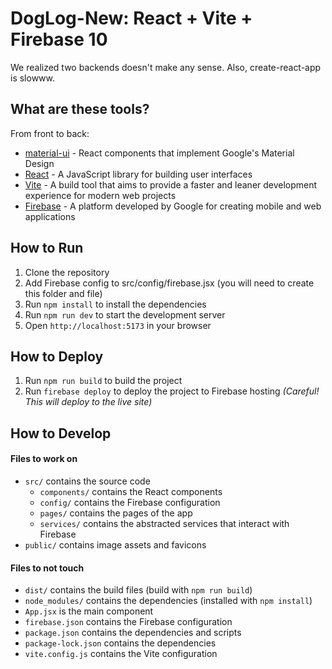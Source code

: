 # DogLog-New: React + Vite + Firebase 10
We realized two backends doesn't make any sense. Also, create-react-app is slowww.

## What are these tools? 
From front to back:
- [material-ui](https://material-ui.com/) - React components that implement Google's Material Design
- [React](https://reactjs.org/) - A JavaScript library for building user interfaces
- [Vite](https://vitejs.dev/) - A build tool that aims to provide a faster and leaner development experience for modern web projects
- [Firebase](https://firebase.google.com/) - A platform developed by Google for creating mobile and web applications

## How to Run
1. Clone the repository
2. Add Firebase config to src/config/firebase.jsx (you will need to create this folder and file)
3. Run `npm install` to install the dependencies
4. Run `npm run dev` to start the development server
5. Open `http://localhost:5173` in your browser

## How to Deploy
1. Run `npm run build` to build the project
2. Run `firebase deploy` to deploy the project to Firebase hosting *(Careful! This will deploy to the live site)*

## How to Develop

#### Files to work on
- `src/` contains the source code
    - `components/` contains the React components
    - `config/` contains the Firebase configuration
    - `pages/` contains the pages of the app
    - `services/` contains the abstracted services that interact with Firebase
- `public/` contains image assets and favicons

#### Files to not touch
- `dist/` contains the build files (build with `npm run build`)
- `node_modules/` contains the dependencies (installed with `npm install`)
- `App.jsx` is the main component
- `firebase.json` contains the Firebase configuration
- `package.json` contains the dependencies and scripts
- `package-lock.json` contains the dependencies
- `vite.config.js` contains the Vite configuration
